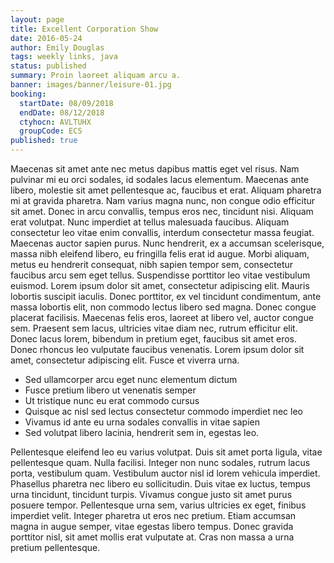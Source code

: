 ```yaml
---
layout: page
title: Excellent Corporation Show
date: 2016-05-24
author: Emily Douglas
tags: weekly links, java
status: published
summary: Proin laoreet aliquam arcu a.
banner: images/banner/leisure-01.jpg
booking:
  startDate: 08/09/2018
  endDate: 08/12/2018
  ctyhocn: AVLTUHX
  groupCode: ECS
published: true
---
```

Maecenas sit amet ante nec metus dapibus mattis eget vel risus. Nam pulvinar mi eu orci sodales, id sodales lacus elementum. Maecenas ante libero, molestie sit amet pellentesque ac, faucibus et erat. Aliquam pharetra mi at gravida pharetra. Nam varius magna nunc, non congue odio efficitur sit amet. Donec in arcu convallis, tempus eros nec, tincidunt nisi. Aliquam erat volutpat. Nunc imperdiet at tellus malesuada faucibus. Aliquam consectetur leo vitae enim convallis, interdum consectetur massa feugiat. Maecenas auctor sapien purus. Nunc hendrerit, ex a accumsan scelerisque, massa nibh eleifend libero, eu fringilla felis erat id augue. Morbi aliquam, metus eu hendrerit consequat, nibh sapien tempor sem, consectetur faucibus arcu sem eget tellus.
Suspendisse porttitor leo vitae vestibulum euismod. Lorem ipsum dolor sit amet, consectetur adipiscing elit. Mauris lobortis suscipit iaculis. Donec porttitor, ex vel tincidunt condimentum, ante massa lobortis elit, non commodo lectus libero sed magna. Donec congue placerat facilisis. Maecenas felis eros, laoreet at libero vel, auctor congue sem. Praesent sem lacus, ultricies vitae diam nec, rutrum efficitur elit. Donec lacus lorem, bibendum in pretium eget, faucibus sit amet eros. Donec rhoncus leo vulputate faucibus venenatis. Lorem ipsum dolor sit amet, consectetur adipiscing elit. Fusce et viverra urna.

* Sed ullamcorper arcu eget nunc elementum dictum
* Fusce pretium libero ut venenatis semper
* Ut tristique nunc eu erat commodo cursus
* Quisque ac nisl sed lectus consectetur commodo imperdiet nec leo
* Vivamus id ante eu urna sodales convallis in vitae sapien
* Sed volutpat libero lacinia, hendrerit sem in, egestas leo.

Pellentesque eleifend leo eu varius volutpat. Duis sit amet porta ligula, vitae pellentesque quam. Nulla facilisi. Integer non nunc sodales, rutrum lacus porta, vestibulum quam. Vestibulum auctor nisl id lorem vehicula imperdiet. Phasellus pharetra nec libero eu sollicitudin. Duis vitae ex luctus, tempus urna tincidunt, tincidunt turpis. Vivamus congue justo sit amet purus posuere tempor. Pellentesque urna sem, varius ultricies ex eget, finibus imperdiet velit. Integer pharetra ut eros nec pretium. Etiam accumsan magna in augue semper, vitae egestas libero tempus. Donec gravida porttitor nisl, sit amet mollis erat vulputate at. Cras non massa a urna pretium pellentesque.
